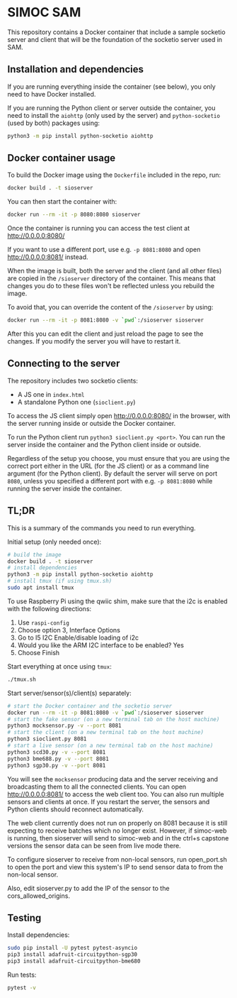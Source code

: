 # SIMOC SAM
This repository contains a Docker container that include a sample
socketio server and client that will be the foundation of the socketio
server used in SAM.


## Installation and dependencies

If you are running everything inside the container (see below),
you only need to have Docker installed.

If you are running the Python client or server outside the container,
you need to install the `aiohttp` (only used by the server) and
`python-socketio` (used by both) packages using:
```sh
python3 -m pip install python-socketio aiohttp
```


## Docker container usage
To build the Docker image using the `Dockerfile` included in the repo, run:

```sh
docker build . -t sioserver
```

You can then start the container with:
```sh
docker run --rm -it -p 8080:8080 sioserver
```

Once the container is running you can access the test client at
http://0.0.0.0:8080/


If you want to use a different port, use e.g. `-p 8081:8080` and
open http://0.0.0.0:8081/ instead.

When the image is built, both the server and the client (and all other files)
are copied in the `/sioserver` directory of the container.  This means that
changes you do to these files won't be reflected unless you rebuild the image.

To avoid that, you can override the content of the `/sioserver` by using:
```sh
docker run --rm -it -p 8081:8080 -v `pwd`:/sioserver sioserver
```
After this you can edit the client and just reload the page to see the changes.
If you modify the server you will have to restart it.


## Connecting to the server
The repository includes two socketio clients:
* A JS one in `index.html`
* A standalone Python one (`sioclient.py`)

To access the JS client simply open http://0.0.0.0:8080/ in the browser,
with the server running inside or outside the Docker container.

To run the Python client run `python3 sioclient.py <port>`.  You can run
the server inside the container and the Python client inside or outside.

Regardless of the setup you choose, you must ensure that you are using the
correct port either in the URL (for the JS client) or as a command line
argument (for the Python client).  By default the server will serve on
port `8080`, unless you specified a different port with e.g. `-p 8081:8080`
while running the server inside the container.


## TL;DR

This is a summary of the commands you need to run everything.

Initial setup (only needed once):
```sh
# build the image
docker build . -t sioserver
# install dependencies
python3 -m pip install python-socketio aiohttp
# install tmux (if using tmux.sh)
sudo apt install tmux
```

To use Raspberry Pi using the qwiic shim, make sure that the i2c is enabled with
the following directions:
1. Use `raspi-config`
2. Choose option 3, Interface Options
3. Go to I5 I2C Enable/disable loading of i2c
4. Would you like the ARM I2C interface to be enabled? Yes
5. Choose Finish

Start everything at once using `tmux`:
```sh
./tmux.sh
```

Start server/sensor(s)/client(s) separately:
```sh
# start the Docker container and the socketio server
docker run --rm -it -p 8081:8080 -v `pwd`:/sioserver sioserver
# start the fake sensor (on a new terminal tab on the host machine)
python3 mocksensor.py -v --port 8081
# start the client (on a new terminal tab on the host machine)
python3 sioclient.py 8081
# start a live sensor (on a new terminal tab on the host machine)
python3 scd30.py -v --port 8081
python3 bme688.py -v --port 8081
python3 sgp30.py -v --port 8081

```

You will see the `mocksensor` producing data and the server receiving and
broadcasting them to all the connected clients.  You can open
http://0.0.0.0:8081/ to access the web client too.  You can also run
multiple sensors and clients at once.  If you restart the server, the
sensors and Python clients should reconnect automatically.

The web client currently does not run on properly on 8081 because it is
still expecting to receive batches which no longer exist. However, if
simoc-web is running, then sioserver will send to simoc-web and in the
ctrl+s capstone versions the sensor data can be seen from live mode there.

To configure sioserver to receive from non-local sensors, run open_port.sh to
open the port and view this system's IP to send sensor data to from the
non-local sensor.

Also, edit sioserver.py to add the IP of the sensor to the cors_allowed_origins.

## Testing

Install dependencies:

```sh
sudo pip install -U pytest pytest-asyncio
pip3 install adafruit-circuitpython-sgp30
pip3 install adafruit-circuitpython-bme680
```

Run tests:

```sh
pytest -v
```
